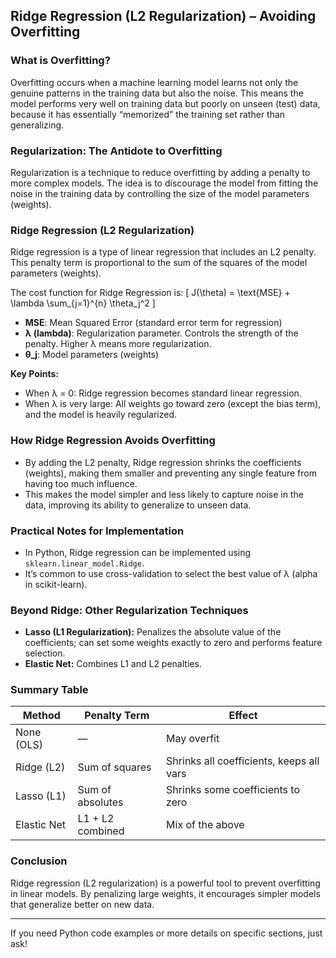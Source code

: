 ## Ridge Regression (L2 Regularization) – Avoiding Overfitting

### What is Overfitting?
Overfitting occurs when a machine learning model learns not only the genuine patterns in the training data but also the noise. This means the model performs very well on training data but poorly on unseen (test) data, because it has essentially “memorized” the training set rather than generalizing.

### Regularization: The Antidote to Overfitting
Regularization is a technique to reduce overfitting by adding a penalty to more complex models. The idea is to discourage the model from fitting the noise in the training data by controlling the size of the model parameters (weights).

### Ridge Regression (L2 Regularization)
Ridge regression is a type of linear regression that includes an L2 penalty. This penalty term is proportional to the sum of the squares of the model parameters (weights).

The cost function for Ridge Regression is:
\[
J(\theta) = \text{MSE} + \lambda \sum_{j=1}^{n} \theta_j^2
\]
- **MSE**: Mean Squared Error (standard error term for regression)
- **λ (lambda)**: Regularization parameter. Controls the strength of the penalty. Higher λ means more regularization.
- **θ_j**: Model parameters (weights)

**Key Points:**
- When λ = 0: Ridge regression becomes standard linear regression.
- When λ is very large: All weights go toward zero (except the bias term), and the model is heavily regularized.

### How Ridge Regression Avoids Overfitting
- By adding the L2 penalty, Ridge regression shrinks the coefficients (weights), making them smaller and preventing any single feature from having too much influence.
- This makes the model simpler and less likely to capture noise in the data, improving its ability to generalize to unseen data.

### Practical Notes for Implementation
- In Python, Ridge regression can be implemented using `sklearn.linear_model.Ridge`.
- It’s common to use cross-validation to select the best value of λ (alpha in scikit-learn).

### Beyond Ridge: Other Regularization Techniques
- **Lasso (L1 Regularization):** Penalizes the absolute value of the coefficients; can set some weights exactly to zero and performs feature selection.
- **Elastic Net:** Combines L1 and L2 penalties.

### Summary Table

| Method            | Penalty Term         | Effect                                  |
|-------------------|---------------------|------------------------------------------|
| None (OLS)        | —                   | May overfit                             |
| Ridge (L2)        | Sum of squares      | Shrinks all coefficients, keeps all vars |
| Lasso (L1)        | Sum of absolutes    | Shrinks some coefficients to zero        |
| Elastic Net       | L1 + L2 combined    | Mix of the above                        |

### Conclusion
Ridge regression (L2 regularization) is a powerful tool to prevent overfitting in linear models. By penalizing large weights, it encourages simpler models that generalize better on new data.

---

If you need Python code examples or more details on specific sections, just ask!
